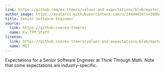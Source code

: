 ```yaml
---
link: https://github.com/ex-ttmers/values-and-expectations/blob/master/senior_software_engineer.md
author_image: https://avatars1.githubusercontent.com/u/24494439?s=280&v=4
title: Senior Software Engineer
source:
  link: https://github.com/ex-ttmers/
  name: Ex-TTM Staff
license:
  link: https://github.com/ex-ttmers/values-and-expectations/blob/master/LICENSE
  name: MIT
---
```

<p>Expectations for a Senior Software Engineer at Think Through Math. Note that some expectations are industry-specific.</p>
